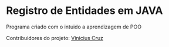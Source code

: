 # Registro de Entidades em JAVA

Programa criado com o intuido a aprendizagem de POO

Contribuidores do projeto: [Vinicius Cruz](https://github.com/viniciuscruz1)
